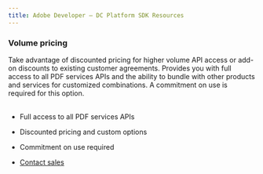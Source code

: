 ```yaml
---
title: Adobe Developer — DC Platform SDK Resources
---
```


<TextBlock slots="heading, text" width="100%" theme="light"  alignment="yes" paddingTop="5" paddingBottom='5' className="py-0 text-align-left div-p-0 left-content" />

### Volume pricing

Take advantage of discounted pricing for higher volume API access or add-on discounts to existing customer agreements. Provides you with full access to all PDF services APIs and the ability to bundle with other products and services for customized combinations. A commitment on use is required for this option.<br/><br/>


<TextBlock slots="text" width="100%" theme="light"  alignment="yes" paddingTop="5" paddingBottom='5' className="py-0 list-points div-p-0 left-content"/>

- Full access to all PDF services APIs

- Discounted pricing and custom options

- Commitment on use required

<TextBlock slots="buttons" width="100%" theme="light"  alignment="yes" paddingTop="5" paddingBottom='5' className="pb-1 left-Contact div-p-0 left-content" />

- [Contact sales](https://www.adobe.com/go/pdftoolsapi_requestform)